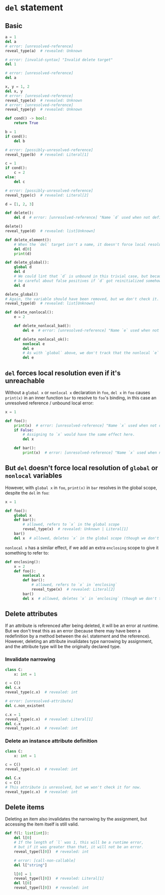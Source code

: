 # `del` statement

## Basic

```py
a = 1
del a
# error: [unresolved-reference]
reveal_type(a)  # revealed: Unknown

# error: [invalid-syntax] "Invalid delete target"
del 1

# error: [unresolved-reference]
del a

x, y = 1, 2
del x, y
# error: [unresolved-reference]
reveal_type(x)  # revealed: Unknown
# error: [unresolved-reference]
reveal_type(y)  # revealed: Unknown

def cond() -> bool:
    return True

b = 1
if cond():
    del b

# error: [possibly-unresolved-reference]
reveal_type(b)  # revealed: Literal[1]

c = 1
if cond():
    c = 2
else:
    del c

# error: [possibly-unresolved-reference]
reveal_type(c)  # revealed: Literal[2]

d = [1, 2, 3]

def delete():
    del d  # error: [unresolved-reference] "Name `d` used when not defined"

delete()
reveal_type(d)  # revealed: list[Unknown]

def delete_element():
    # When the `del` target isn't a name, it doesn't force local resolution.
    del d[0]
    print(d)

def delete_global():
    global d
    del d
    # We could lint that `d` is unbound in this trivial case, but because it's global we'd need to
    # be careful about false positives if `d` got reinitialized somehow in between the two `del`s.
    del d

delete_global()
# Again, the variable should have been removed, but we don't check it.
reveal_type(d)  # revealed: list[Unknown]

def delete_nonlocal():
    e = 2

    def delete_nonlocal_bad():
        del e  # error: [unresolved-reference] "Name `e` used when not defined"

    def delete_nonlocal_ok():
        nonlocal e
        del e
        # As with `global` above, we don't track that the nonlocal `e` is unbound.
        del e
```

## `del` forces local resolution even if it's unreachable

Without a `global x` or `nonlocal x` declaration in `foo`, `del x` in `foo` causes `print(x)` in an
inner function `bar` to resolve to `foo`'s binding, in this case an unresolved reference / unbound
local error:

```py
x = 1

def foo():
    print(x)  # error: [unresolved-reference] "Name `x` used when not defined"
    if False:
        # Assigning to `x` would have the same effect here.
        del x

    def bar():
        print(x)  # error: [unresolved-reference] "Name `x` used when not defined"
```

## But `del` doesn't force local resolution of `global` or `nonlocal` variables

However, with `global x` in `foo`, `print(x)` in `bar` resolves in the global scope, despite the
`del` in `foo`:

```py
x = 1

def foo():
    global x
    def bar():
        # allowed, refers to `x` in the global scope
        reveal_type(x)  # revealed: Unknown | Literal[1]
    bar()
    del x  # allowed, deletes `x` in the global scope (though we don't track that)
```

`nonlocal x` has a similar effect, if we add an extra `enclosing` scope to give it something to
refer to:

```py
def enclosing():
    x = 2
    def foo():
        nonlocal x
        def bar():
            # allowed, refers to `x` in `enclosing`
            reveal_type(x)  # revealed: Literal[2]
        bar()
        del x  # allowed, deletes `x` in `enclosing` (though we don't track that)
```

## Delete attributes

If an attribute is referenced after being deleted, it will be an error at runtime. But we don't
treat this as an error (because there may have been a redefinition by a method between the `del`
statement and the reference). However, deleting an attribute invalidates type narrowing by
assignment, and the attribute type will be the originally declared type.

### Invalidate narrowing

```py
class C:
    x: int = 1

c = C()
del c.x
reveal_type(c.x)  # revealed: int

# error: [unresolved-attribute]
del c.non_existent

c.x = 1
reveal_type(c.x)  # revealed: Literal[1]
del c.x
reveal_type(c.x)  # revealed: int
```

### Delete an instance attribute definition

```py
class C:
    x: int = 1

c = C()
reveal_type(c.x)  # revealed: int

del C.x
c = C()
# This attribute is unresolved, but we won't check it for now.
reveal_type(c.x)  # revealed: int
```

## Delete items

Deleting an item also invalidates the narrowing by the assignment, but accessing the item itself is
still valid.

```py
def f(l: list[int]):
    del l[0]
    # If the length of `l` was 1, this will be a runtime error,
    # but if it was greater than that, it will not be an error.
    reveal_type(l[0])  # revealed: int

    # error: [call-non-callable]
    del l["string"]

    l[0] = 1
    reveal_type(l[0])  # revealed: Literal[1]
    del l[0]
    reveal_type(l[0])  # revealed: int
```
